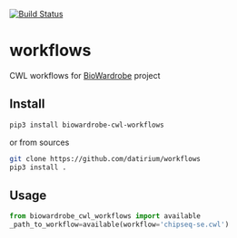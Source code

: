 [![Build Status](https://travis-ci.org/datirium/workflows.svg?branch=master)](https://travis-ci.org/datirium/workflows)
# workflows
CWL workflows for [BioWardrobe](https://biowardrobe.com/) project

## Install 

```sh
pip3 install biowardrobe-cwl-workflows
```
or from sources
```sh
git clone https://github.com/datirium/workflows
pip3 install .
```

## Usage

```python
from biowardrobe_cwl_workflows import available
_path_to_workflow=available(workflow='chipseq-se.cwl')
```

